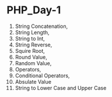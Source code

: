# PHP_Day-1
1. String Concatenation, 
2. String Length, 
3. String to Int, 
4. String Reverse, 
5. Squire Root, 
6. Round Value, 
7. Random Value, 
8. Operators, 
9. Conditional Operators, 
10. Absulate Value
11. String to Lower Case and Upper Case
